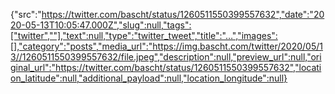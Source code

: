 {"src":"https://twitter.com/bascht/status/1260511550399557632","date":"2020-05-13T10:05:47.000Z","slug":null,"tags":["twitter",""],"text":null,"type":"twitter_tweet","title":"…","images":[],"category":"posts","media_url":"https://img.bascht.com/twitter/2020/05/13//1260511550399557632/file.jpeg","description":null,"preview_url":null,"original_url":"https://twitter.com/bascht/status/1260511550399557632","location_latitude":null,"additional_payload":null,"location_longitude":null}